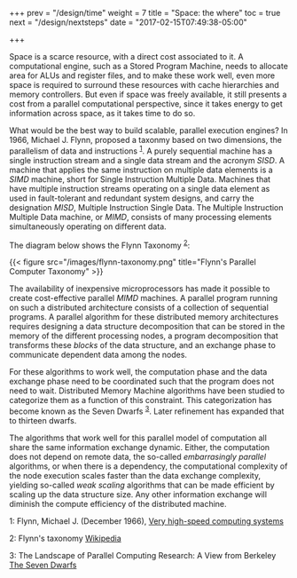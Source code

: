 +++
prev = "/design/time"
weight = 7
title = "Space: the where"
toc = true
next = "/design/nextsteps"
date = "2017-02-15T07:49:38-05:00"

+++

Space is a scarce resource, with a direct cost associated to it. A computational engine,
such as a Stored Program Machine,
needs to allocate area for ALUs and register files, and to make these work well, even
more space is required to surround these resources with cache hierarchies and memory
controllers. But even if space was freely available, it still presents a cost from a 
parallel computational perspective, since it takes energy to get information across
space, as it takes time to do so.

What would be the best way to build scalable, parallel execution engines? In 1966,
Michael J. Flynn, proposed a taxonmy based on two dimensions, the parallelism of
data and instructions <sup>[1](#flynn)</sup>. A purely sequential machine has a
single instruction stream and a single data stream and the acronym *SISD*. A machine
that applies the same instruction on multiple data elements is a *SIMD* machine, 
short for Single Instruction Multiple Data. Machines that have multiple instruction
streams operating on a single data element as used in fault-tolerant and redundant
system designs, and carry the designation *MISD*, Multiple Instruction Single Data.
The Multiple Instruction Multiple Data machine, or *MIMD*, consists of many processing
elements simultaneously operating on different data.

The diagram below shows the Flynn Taxonomy <sup>[2](#wikipedia)</sup>:

{{< figure src="/images/flynn-taxonomy.png" title="Flynn's Parallel Computer Taxonomy" >}}

The availability of inexpensive microprocessors has made it possible to create cost-effective
parallel *MIMD* machines. A parallel program running on such a distributed architecture
consists of a collection of sequential programs. A parallel algorithm for these distributed
memory architectures requires designing a data structure decomposition that can be stored
in the memory of the different processing nodes, a program decomposition that transforms these
_blocks_ of the data structure, and an exchange phase to communicate dependent data among
the nodes.

For these algorithms to work well, the computation phase and the data exchange phase need
to be coordinated such that the program does not need to wait. Distributed Memory Machine
algorithms have been studied to categorize them as a function of this constraint. This
categorization has become known as the Seven Dwarfs <sup>[3](#dwarfs)</sup>. Later refinement
has expanded that to thirteen dwarfs. 

The algorithms that work well for this parallel model of computation all share the same 
information exchange dynamic. Either, the computation does not depend on remote data, 
the so-called _embarrasingly parallel_ algorithms, or when there is a dependency, the 
computational complexity of the node execution scales faster than the data exchange
complexity, yielding so-called _weak scaling_ algorithms that can be made efficient 
by scaling up the data structure size. Any other information exchange will diminish
the compute efficiency of the distributed machine.



<a name="flynn">1:</a> Flynn, Michael J. (December 1966), [Very high-speed computing systems](https://ieeexplore.ieee.org/document/1447203)

<a name="wikipedia">2:</a> Flynn's taxonomy [Wikipedia](https://en.wikipedia.org/wiki/Flynn's_taxonomy)

<a name="dwarfs">3:</a> The Landscape of Parallel Computing Research: A View from Berkeley [The Seven Dwarfs](https://www2.eecs.berkeley.edu/Pubs/TechRpts/2006/EECS-2006-183.pdf)
